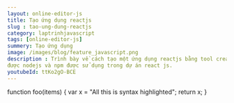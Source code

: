 ```yaml
---
layout: online-editor-js
title: Tạo ứng dụng reactjs 
slug : tao-ung-dung-reactjs
category: laptrinhjavascript
tags: [online-editor-js]
summery: Tạo ứng dụng 
image: /images/blog/feature_javascript.png
description : Trình bày về cách tạo một ứng dụng reactjs bằng tool create react app. Hiểu được cách cài đặt các công cụ để chạy được ứng dụng reactjs. Hiểu
được nodejs và npm được sử dụng trong dự án react js.
youtubeId: ttKo2gO-BCE
---
```


<div id="editor">function foo(items)
{
    var x = "All this is syntax highlighted";
    return x;
}
</div>





